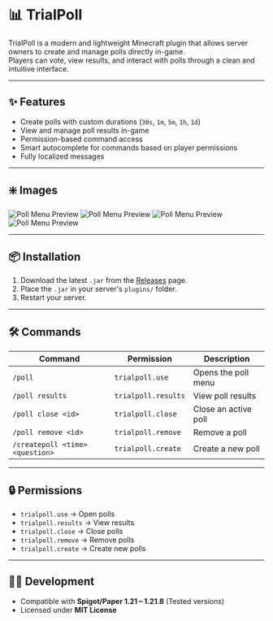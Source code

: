 # 📊 TrialPoll

TrialPoll is a modern and lightweight Minecraft plugin that allows server owners to create and manage polls directly in-game.  
Players can vote, view results, and interact with polls through a clean and intuitive interface.

---

## ✨ Features

- Create polls with custom durations (`30s`, `1m`, `5m`, `1h`, `1d`)  
- View and manage poll results in-game  
- Permission-based command access  
- Smart autocomplete for commands based on player permissions  
- Fully localized messages

---

## ❇️ Images

![Poll Menu Preview](https://i.imgur.com/7Detndf.png)
![Poll Menu Preview](https://i.imgur.com/nXmOrT8.png)
![Poll Menu Preview](https://i.imgur.com/bq6kOzI.png)
![Poll Menu Preview](https://i.imgur.com/MPV639Z.png)


---

## 📦 Installation

1. Download the latest `.jar` from the [Releases](../../releases) page.  
2. Place the `.jar` in your server's `plugins/` folder.  
3. Restart your server.  

---

## 🛠 Commands

| Command                          | Permission            | Description                       |
|---------------------------------|----------------------|-----------------------------------|
| `/poll`                          | `trialpoll.use`      | Opens the poll menu               |
| `/poll results`                  | `trialpoll.results`  | View poll results                 |
| `/poll close <id>`               | `trialpoll.close`    | Close an active poll              |
| `/poll remove <id>`              | `trialpoll.remove`   | Remove a poll                     |
| `/createpoll <time> <question>`  | `trialpoll.create`   | Create a new poll                 |

---

## 🔒 Permissions

- `trialpoll.use` → Open polls  
- `trialpoll.results` → View results  
- `trialpoll.close` → Close polls  
- `trialpoll.remove` → Remove polls  
- `trialpoll.create` → Create new polls  

---

## 👨‍💻 Development

- Compatible with **Spigot/Paper 1.21 – 1.21.8** (Tested versions)  
- Licensed under **MIT License**
